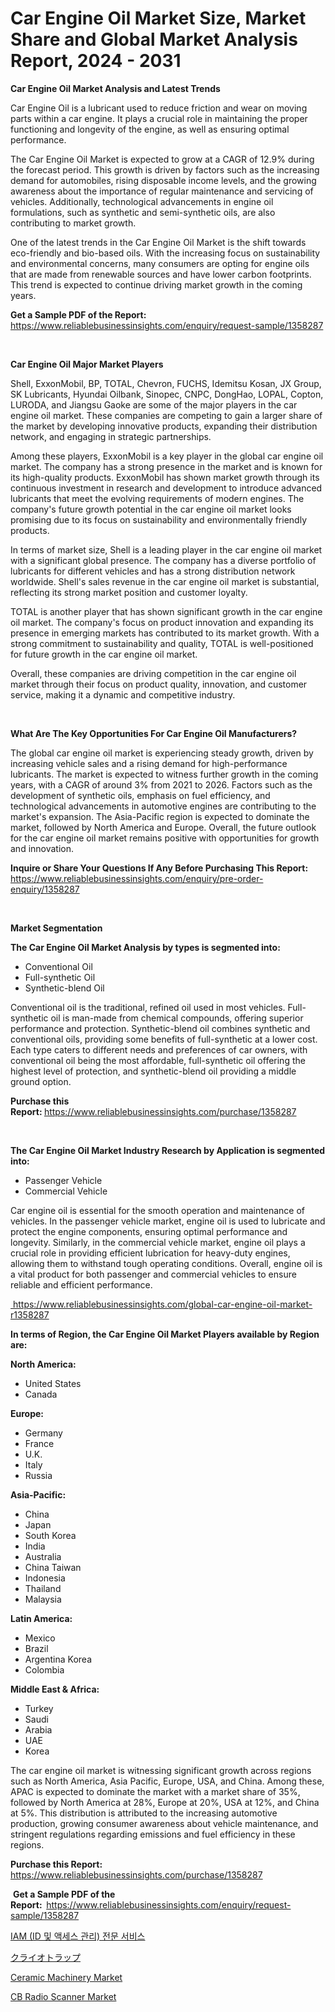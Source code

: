 <p><h1>Car Engine Oil Market Size, Market Share and Global Market Analysis Report, 2024 - 2031</h1></p><p><strong>Car Engine Oil Market Analysis and Latest Trends</strong></p>
<p><p>Car Engine Oil is a lubricant used to reduce friction and wear on moving parts within a car engine. It plays a crucial role in maintaining the proper functioning and longevity of the engine, as well as ensuring optimal performance.</p><p>The Car Engine Oil Market is expected to grow at a CAGR of 12.9% during the forecast period. This growth is driven by factors such as the increasing demand for automobiles, rising disposable income levels, and the growing awareness about the importance of regular maintenance and servicing of vehicles. Additionally, technological advancements in engine oil formulations, such as synthetic and semi-synthetic oils, are also contributing to market growth.</p><p>One of the latest trends in the Car Engine Oil Market is the shift towards eco-friendly and bio-based oils. With the increasing focus on sustainability and environmental concerns, many consumers are opting for engine oils that are made from renewable sources and have lower carbon footprints. This trend is expected to continue driving market growth in the coming years.</p></p>
<p><strong>Get a Sample PDF of the Report:&nbsp;</strong> <a href="https://www.reliablebusinessinsights.com/enquiry/request-sample/1358287">https://www.reliablebusinessinsights.com/enquiry/request-sample/1358287</a></p>
<p>&nbsp;</p>
<p><strong>Car Engine Oil Major Market Players</strong></p>
<p><p>Shell, ExxonMobil, BP, TOTAL, Chevron, FUCHS, Idemitsu Kosan, JX Group, SK Lubricants, Hyundai Oilbank, Sinopec, CNPC, DongHao, LOPAL, Copton, LURODA, and Jiangsu Gaoke are some of the major players in the car engine oil market. These companies are competing to gain a larger share of the market by developing innovative products, expanding their distribution network, and engaging in strategic partnerships.</p><p>Among these players, ExxonMobil is a key player in the global car engine oil market. The company has a strong presence in the market and is known for its high-quality products. ExxonMobil has shown market growth through its continuous investment in research and development to introduce advanced lubricants that meet the evolving requirements of modern engines. The company's future growth potential in the car engine oil market looks promising due to its focus on sustainability and environmentally friendly products.</p><p>In terms of market size, Shell is a leading player in the car engine oil market with a significant global presence. The company has a diverse portfolio of lubricants for different vehicles and has a strong distribution network worldwide. Shell's sales revenue in the car engine oil market is substantial, reflecting its strong market position and customer loyalty.</p><p>TOTAL is another player that has shown significant growth in the car engine oil market. The company's focus on product innovation and expanding its presence in emerging markets has contributed to its market growth. With a strong commitment to sustainability and quality, TOTAL is well-positioned for future growth in the car engine oil market.</p><p>Overall, these companies are driving competition in the car engine oil market through their focus on product quality, innovation, and customer service, making it a dynamic and competitive industry.</p></p>
<p>&nbsp;</p>
<p><strong>What Are The Key Opportunities For Car Engine Oil Manufacturers?</strong></p>
<p><p>The global car engine oil market is experiencing steady growth, driven by increasing vehicle sales and a rising demand for high-performance lubricants. The market is expected to witness further growth in the coming years, with a CAGR of around 3% from 2021 to 2026. Factors such as the development of synthetic oils, emphasis on fuel efficiency, and technological advancements in automotive engines are contributing to the market's expansion. The Asia-Pacific region is expected to dominate the market, followed by North America and Europe. Overall, the future outlook for the car engine oil market remains positive with opportunities for growth and innovation.</p></p>
<p><strong>Inquire or Share Your Questions If Any Before Purchasing This Report:</strong> <a href="https://www.reliablebusinessinsights.com/enquiry/pre-order-enquiry/1358287">https://www.reliablebusinessinsights.com/enquiry/pre-order-enquiry/1358287</a></p>
<p>&nbsp;</p>
<p><strong>Market Segmentation</strong></p>
<p><strong>The Car Engine Oil Market Analysis by types is segmented into:</strong></p>
<p><ul><li>Conventional Oil</li><li>Full-synthetic Oil</li><li>Synthetic-blend Oil</li></ul></p>
<p><p>Conventional oil is the traditional, refined oil used in most vehicles. Full-synthetic oil is man-made from chemical compounds, offering superior performance and protection. Synthetic-blend oil combines synthetic and conventional oils, providing some benefits of full-synthetic at a lower cost. Each type caters to different needs and preferences of car owners, with conventional oil being the most affordable, full-synthetic oil offering the highest level of protection, and synthetic-blend oil providing a middle ground option.</p></p>
<p><strong>Purchase this Report:&nbsp;</strong><a href="https://www.reliablebusinessinsights.com/purchase/1358287">https://www.reliablebusinessinsights.com/purchase/1358287</a></p>
<p>&nbsp;</p>
<p><strong>The Car Engine Oil Market Industry Research by Application is segmented into:</strong></p>
<p><ul><li>Passenger Vehicle</li><li>Commercial Vehicle</li></ul></p>
<p><p>Car engine oil is essential for the smooth operation and maintenance of vehicles. In the passenger vehicle market, engine oil is used to lubricate and protect the engine components, ensuring optimal performance and longevity. Similarly, in the commercial vehicle market, engine oil plays a crucial role in providing efficient lubrication for heavy-duty engines, allowing them to withstand tough operating conditions. Overall, engine oil is a vital product for both passenger and commercial vehicles to ensure reliable and efficient performance.</p></p>
<p><a href="https://www.reliablebusinessinsights.com/global-car-engine-oil-market-r1358287">&nbsp;https://www.reliablebusinessinsights.com/global-car-engine-oil-market-r1358287</a></p>
<p><strong>In terms of Region, the Car Engine Oil Market Players available by Region are:</strong></p>
<p>
    <p> <strong> North America: </strong>
        <ul>
            <li>United States</li>
            <li>Canada</li>
        </ul>
        </p> 
    <p> <strong> Europe: </strong>
        <ul>
            <li>Germany</li>
            <li>France</li>
            <li>U.K.</li>
            <li>Italy</li>
            <li>Russia</li>
        </ul>
        </p> 
    <p> <strong> Asia-Pacific: </strong>
        <ul>
            <li>China</li>
            <li>Japan</li>
            <li>South Korea</li>
            <li>India</li>
            <li>Australia</li>
            <li>China Taiwan</li>
            <li>Indonesia</li>
            <li>Thailand</li>
            <li>Malaysia</li>
        </ul>
        </p> 
    <p> <strong> Latin America: </strong>
        <ul>
            <li>Mexico</li>
            <li>Brazil</li>
            <li>Argentina Korea</li>
            <li>Colombia</li>
        </ul>
        </p> 
    <p> <strong> Middle East & Africa: </strong>
        <ul>
            <li>Turkey</li>
            <li>Saudi</li>
            <li>Arabia</li>
            <li>UAE</li>
            <li>Korea</li>
        </ul>
    </p>
    </p>
<p><p>The car engine oil market is witnessing significant growth across regions such as North America, Asia Pacific, Europe, USA, and China. Among these, APAC is expected to dominate the market with a market share of 35%, followed by North America at 28%, Europe at 20%, USA at 12%, and China at 5%. This distribution is attributed to the increasing automotive production, growing consumer awareness about vehicle maintenance, and stringent regulations regarding emissions and fuel efficiency in these regions.</p></p>
<p><strong>Purchase this Report: </strong><a href="https://www.reliablebusinessinsights.com/purchase/1358287">https://www.reliablebusinessinsights.com/purchase/1358287</a></p>
<p>&nbsp;<strong>Get a Sample PDF of the Report:&nbsp;&nbsp;</strong><a href="https://www.reliablebusinessinsights.com/enquiry/request-sample/1358287">https://www.reliablebusinessinsights.com/enquiry/request-sample/1358287</a></p>
<p><strong></strong></p>
<p><p><a href="https://medium.com/@kalimetz2023/2024%EB%85%84%EB%B6%80%ED%84%B0-2031%EB%85%84%EA%B9%8C%EC%A7%80%EC%9D%98-iam-identity-and-access-management-%EC%A0%84%EB%AC%B8-%EC%84%9C%EB%B9%84%EC%8A%A4-%EC%8B%9C%EC%9E%A5-%EC%A0%90%EC%9C%A0%EC%9C%A8-%EB%B0%8F-%EA%B2%BD%EC%9F%81-%ED%92%8D%EA%B2%BD%EC%97%90-%EB%8C%80%ED%95%9C-%ED%86%B5%EC%B0%B0%EB%A0%A5-81333e45bbdb">IAM (ID 및 액세스 관리) 전문 서비스</a></p><p><a href="https://github.com/moulafa/Market-Research-Report-List-2/blob/main/2947891120358.md">クライオトラップ</a></p><p><a href="https://issuu.com/reportprime-2/docs/ceramic-machinery-market-size-2030.pptx">Ceramic Machinery Market</a></p><p><a href="https://github.com/qrkceaah30/Market-Research-Report-List-1/blob/main/cb-radio-scanner-market.md">CB Radio Scanner Market</a></p></p>
